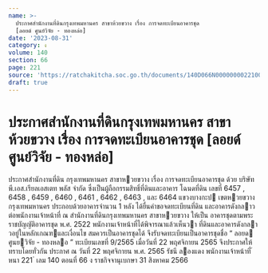 ```yaml
---
name: >-
  ประกาศสำนักงานที่ดินกรุงเทพมหานคร สาขาห้วยขวาง เรื่อง การจดทะเบียนอาคารชุด
  [ลอยด์ ศูนย์วิจัย - ทองหล่อ]
date: '2023-08-31'
category: ง
volume: 140
section: 66
page: 221
source: 'https://ratchakitcha.soc.go.th/documents/140D066N0000000022100.pdf'
draft: true
---
```


# ประกาศสำนักงานที่ดินกรุงเทพมหานคร สาขาห้วยขวาง เรื่อง การจดทะเบียนอาคารชุด [ลอยด์ ศูนย์วิจัย - ทองหล่อ]

ประกาศสํานักงานที่ดิน กรุงเทพมหานคร สาขาหวยขวาง เรื่อง การจดทะเบียนอาคารชุด ด้วย บริษัท พี.เอส.เรียลเอสเตท พลัส จํากัด ซึ่งเป็นผู้ถือกรรมสิทธิ์ที่ดินและอาคาร โฉนดที่ดิน เลขที่ 6457 , 6458 , 6459 , 6460 , 6461 , 6462 , 6463 , และ 6464 แขวงบางกะป เขตหวยขวาง กรุงเทพมหานคร ประกอบด้วยอาคารจํานวน 1 หลัง ได้ยื่นคําขอจดทะเบียนที่ดิน และอาคารดังกลาวต่อพนักงานเจ้าหน้าที่ ณ สํานักงานที่ดินกรุงเทพมหานคร สาขาหวยขวาง ให้เป็น อาคารชุดตามพระราชบัญญัติอาคารชุด พ.ศ. 2522 พนักงานเจ้าหน้าที่ได้พิจารณาแล้วเห็นวา ที่ดินและอาคารดังกลาวอยู่ในหลักเกณฑและเงื่อนไข สมควรเป็นอาคารชุดได้ จึงรับจดทะเบียนเป็นอาคารชุดชื่อ “ ลอยด ศูนยวิจัย - ทองหลอ ” ทะเบียนเลขที่ 9/2565 เมื่อวันที่ 22 พฤศจิกายน 2565 จึงประกาศให้ทราบโดยทั่วกัน ประกาศ ณ วันที่ 22 พฤศจิกายน พ.ศ. 2565 รัชนี ลองแดง พนักงานเจ้าหน้าที่ ้ หนา 221 ่ เลม 140 ตอนที่ 66 ง ราชกิจจานุเบกษา 31 สิงหาคม 2566
